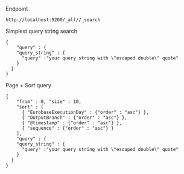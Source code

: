 Endpoint

    http://localhost:9200/_all//_search

Simplest query string search

    {
        "query" : {
        "query_string" : { 
          "query" :"your query string with \"escaped double\" quote"
        }
      }
    }

Page + Sort query

    {
        "from" : 0, "size" : 10,
        "sort" : [
          { "EurobaseExecutionDay" : {"order" : "asc"} },
          { "OutputBranch" : {"order" : "asc"} },
          { "@timestamp" : {"order" : "asc"} },
          { "sequence" : {"order" : "asc"} }             
        ],
        "query" : {
        "query_string" : { 
          "query" :"your query string with \"escaped double\" quote"
        }
      }
    }    
